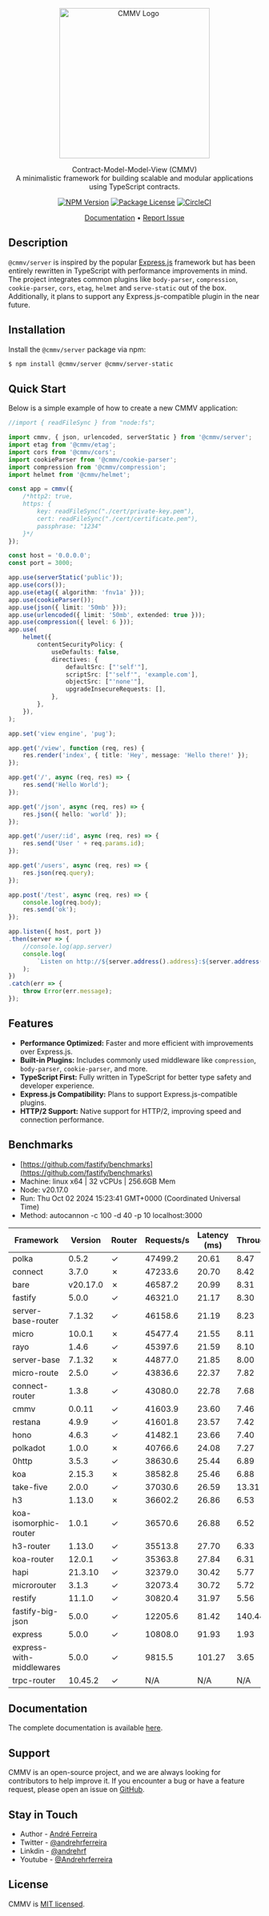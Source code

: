 <p align="center">
  <a href="https://cmmv.io/" target="blank"><img src="https://raw.githubusercontent.com/andrehrferreira/cmmv/main/public/assets/logo.png" width="300" alt="CMMV Logo" /></a>
</p>
<p align="center">Contract-Model-Model-View (CMMV) <br/> A minimalistic framework for building scalable and modular applications using TypeScript contracts.</p>
<p align="center">
    <a href="https://www.npmjs.com/package/@cmmv/core"><img src="https://img.shields.io/npm/v/@cmmv/core.svg" alt="NPM Version" /></a>
    <a href="https://github.com/andrehrferreira/cmmv-server/blob/main/LICENSE"><img src="https://img.shields.io/npm/l/@cmmv/core.svg" alt="Package License" /></a>
    <a href="https://dl.circleci.com/status-badge/redirect/circleci/QyJWAYrZ9JTfN1eubSDo5u/JEtDUbr1cNkGRxfKFJo7oR/tree/main" target="_blank"><img src="https://dl.circleci.com/status-badge/img/circleci/QyJWAYrZ9JTfN1eubSDo5u/JEtDUbr1cNkGRxfKFJo7oR/tree/main.svg?style=svg" alt="CircleCI" /></a>
</p>

<p align="center">
  <a href="https://cmmv.io">Documentation</a> &bull;
  <a href="https://github.com/andrehrferreira/cmmv-server/issues">Report Issue</a>
</p>

## Description

``@cmmv/server`` is inspired by the popular [Express.js](https://expressjs.com/pt-br/) framework but has been entirely rewritten in TypeScript with performance improvements in mind. The project integrates common plugins like ``body-parser``, ``compression``, ``cookie-parser``, ``cors``, ``etag``, ``helmet`` and ``serve-static`` out of the box. Additionally, it plans to support any Express.js-compatible plugin in the near future.


## Installation

Install the ``@cmmv/server`` package via npm:

```bash
$ npm install @cmmv/server @cmmv/server-static
```

## Quick Start

Below is a simple example of how to create a new CMMV application:

```typescript
//import { readFileSync } from "node:fs";

import cmmv, { json, urlencoded, serverStatic } from '@cmmv/server';
import etag from '@cmmv/etag';
import cors from '@cmmv/cors';
import cookieParser from '@cmmv/cookie-parser';
import compression from '@cmmv/compression';
import helmet from '@cmmv/helmet';

const app = cmmv({
    /*http2: true,
    https: {
        key: readFileSync("./cert/private-key.pem"),
        cert: readFileSync("./cert/certificate.pem"),
        passphrase: "1234"
    }*/
});

const host = '0.0.0.0';
const port = 3000;

app.use(serverStatic('public'));
app.use(cors());
app.use(etag({ algorithm: 'fnv1a' }));
app.use(cookieParser());
app.use(json({ limit: '50mb' }));
app.use(urlencoded({ limit: '50mb', extended: true }));
app.use(compression({ level: 6 }));
app.use(
    helmet({
        contentSecurityPolicy: {
            useDefaults: false,
            directives: {
                defaultSrc: ["'self'"],
                scriptSrc: ["'self'", 'example.com'],
                objectSrc: ["'none'"],
                upgradeInsecureRequests: [],
            },
        },
    }),
);

app.set('view engine', 'pug');

app.get('/view', function (req, res) {
    res.render('index', { title: 'Hey', message: 'Hello there!' });
});

app.get('/', async (req, res) => {
    res.send('Hello World');
});

app.get('/json', async (req, res) => {
    res.json({ hello: 'world' });
});

app.get('/user/:id', async (req, res) => {
    res.send('User ' + req.params.id);
});

app.get('/users', async (req, res) => {
    res.json(req.query);
});

app.post('/test', async (req, res) => {
    console.log(req.body);
    res.send('ok');
});

app.listen({ host, port })
.then(server => {
    //console.log(app.server)
    console.log(
        `Listen on http://${server.address().address}:${server.address().port}`,
    );
})
.catch(err => {
    throw Error(err.message);
});
```

## Features

* **Performance Optimized:** Faster and more efficient with improvements over Express.js.
* **Built-in Plugins:** Includes commonly used middleware like ``compression``, ``body-parser``, ``cookie-parser``, and more.
* **TypeScript First:** Fully written in TypeScript for better type safety and developer experience.
* **Express.js Compatibility:** Plans to support Express.js-compatible plugins.
* **HTTP/2 Support:** Native support for HTTP/2, improving speed and connection performance.

## Benchmarks

* [https://github.com/fastify/benchmarks](https://github.com/fastify/benchmarks)
* Machine: linux x64 | 32 vCPUs | 256.6GB Mem
* Node: v20.17.0
* Run: Thu Oct 02 2024 15:23:41 GMT+0000 (Coordinated Universal Time)
* Method: autocannon -c 100 -d 40 -p 10 localhost:3000

| Framework                | Version  | Router | Requests/s | Latency (ms) | Throughput/Mb |
|--------------------------|----------|--------|------------|--------------|---------------|
| polka                    | 0.5.2    | ✓      | 47499.2    | 20.61        | 8.47          |
| connect                  | 3.7.0    | ✗      | 47233.6    | 20.70        | 8.42          |
| bare                     | v20.17.0 | ✗      | 46587.2    | 20.99        | 8.31          |
| fastify                  | 5.0.0    | ✓      | 46321.0    | 21.17        | 8.30          |
| server-base-router       | 7.1.32   | ✓      | 46158.6    | 21.19        | 8.23          |
| micro                    | 10.0.1   | ✗      | 45477.4    | 21.55        | 8.11          |
| rayo                     | 1.4.6    | ✓      | 45397.6    | 21.59        | 8.10          |
| server-base              | 7.1.32   | ✗      | 44877.0    | 21.85        | 8.00          |
| micro-route              | 2.5.0    | ✓      | 43836.6    | 22.37        | 7.82          |
| connect-router           | 1.3.8    | ✓      | 43080.0    | 22.78        | 7.68          |
| cmmv                     | 0.0.11   | ✓      | 41603.9    | 23.60        | 7.46          |
| restana                  | 4.9.9    | ✓      | 41601.8    | 23.57        | 7.42          |
| hono                     | 4.6.3    | ✓      | 41482.1    | 23.66        | 7.40          |
| polkadot                 | 1.0.0    | ✗      | 40766.6    | 24.08        | 7.27          |
| 0http                    | 3.5.3    | ✓      | 38630.6    | 25.44        | 6.89          |
| koa                      | 2.15.3   | ✗      | 38582.8    | 25.46        | 6.88          |
| take-five                | 2.0.0    | ✓      | 37030.6    | 26.59        | 13.31         |
| h3                       | 1.13.0   | ✗      | 36602.2    | 26.86        | 6.53          |
| koa-isomorphic-router    | 1.0.1    | ✓      | 36570.6    | 26.88        | 6.52          |
| h3-router                | 1.13.0   | ✓      | 35513.8    | 27.70        | 6.33          |
| koa-router               | 12.0.1   | ✓      | 35363.8    | 27.84        | 6.31          |
| hapi                     | 21.3.10  | ✓      | 32379.0    | 30.42        | 5.77          |
| microrouter              | 3.1.3    | ✓      | 32073.4    | 30.72        | 5.72          |
| restify                  | 11.1.0   | ✓      | 30820.4    | 31.97        | 5.56          |
| fastify-big-json         | 5.0.0    | ✓      | 12205.6    | 81.42        | 140.44        |
| express                  | 5.0.0    | ✓      | 10808.0    | 91.93        | 1.93          |
| express-with-middlewares | 5.0.0    | ✓      | 9815.5     | 101.27       | 3.65          |
| trpc-router              | 10.45.2  | ✓      | N/A        | N/A          | N/A           |

## Documentation

The complete documentation is available [here](https://cmmv.io).

## Support

CMMV is an open-source project, and we are always looking for contributors to help improve it. If you encounter a bug or have a feature request, please open an issue on [GitHub](https://github.com/andrehrferreira/cmmv/issues).

## Stay in Touch

- Author - [André Ferreira](https://github.com/andrehrferreira)
- Twitter - [@andrehrferreira](https://twitter.com/andrehrferreira)
- Linkdin - [@andrehrf](https://www.linkedin.com/in/andrehrf)
- Youtube - [@Andrehrferreira](https://www.youtube.com/@Andrehrferreira)

## License

CMMV is [MIT licensed](LICENSE).

